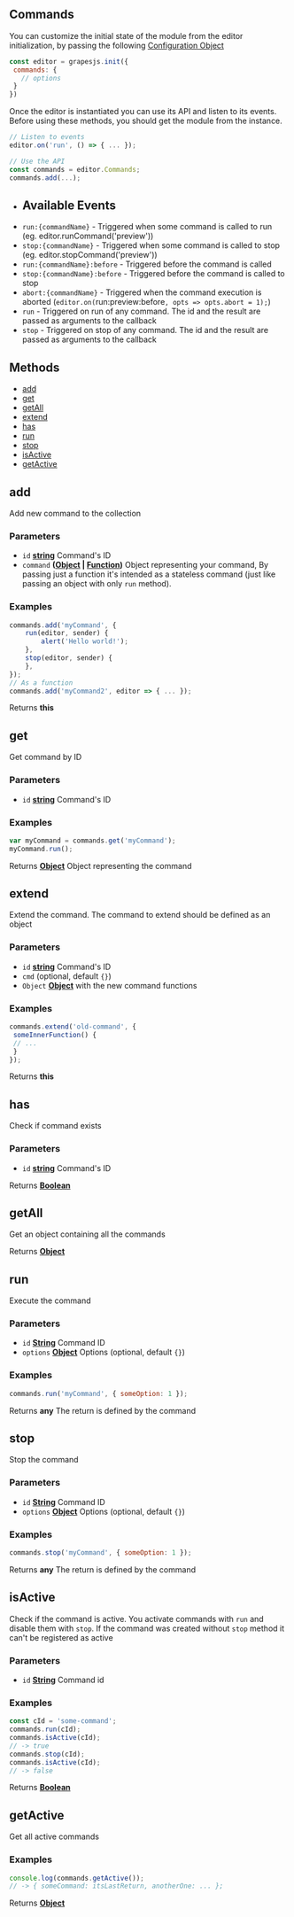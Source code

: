 <!-- Generated by documentation.js. Update this documentation by updating the source code. -->

## Commands

You can customize the initial state of the module from the editor initialization, by passing the following [Configuration Object][1]

```js
const editor = grapesjs.init({
 commands: {
   // options
 }
})
```

Once the editor is instantiated you can use its API and listen to its events. Before using these methods, you should get the module from the instance.

```js
// Listen to events
editor.on('run', () => { ... });

// Use the API
const commands = editor.Commands;
commands.add(...);
```

*   ## Available Events
*   `run:{commandName}` - Triggered when some command is called to run (eg. editor.runCommand('preview'))
*   `stop:{commandName}` - Triggered when some command is called to stop (eg. editor.stopCommand('preview'))
*   `run:{commandName}:before` - Triggered before the command is called
*   `stop:{commandName}:before` - Triggered before the command is called to stop
*   `abort:{commandName}` - Triggered when the command execution is aborted (`editor.on(`run:preview:before`, opts => opts.abort = 1);`)
*   `run` - Triggered on run of any command. The id and the result are passed as arguments to the callback
*   `stop` - Triggered on stop of any command. The id and the result are passed as arguments to the callback

## Methods

*   [add][2]
*   [get][3]
*   [getAll][4]
*   [extend][5]
*   [has][6]
*   [run][7]
*   [stop][8]
*   [isActive][9]
*   [getActive][10]

## add

Add new command to the collection

### Parameters

*   `id` **[string][11]** Command's ID
*   `command` **([Object][12] | [Function][13])** Object representing your command,
    By passing just a function it's intended as a stateless command
    (just like passing an object with only `run` method).

### Examples

```javascript
commands.add('myCommand', {
	run(editor, sender) {
		alert('Hello world!');
	},
	stop(editor, sender) {
	},
});
// As a function
commands.add('myCommand2', editor => { ... });
```

Returns **this** 

## get

Get command by ID

### Parameters

*   `id` **[string][11]** Command's ID

### Examples

```javascript
var myCommand = commands.get('myCommand');
myCommand.run();
```

Returns **[Object][12]** Object representing the command

## extend

Extend the command. The command to extend should be defined as an object

### Parameters

*   `id` **[string][11]** Command's ID
*   `cmd`   (optional, default `{}`)
*   `Object` **[Object][12]** with the new command functions

### Examples

```javascript
commands.extend('old-command', {
 someInnerFunction() {
 // ...
 }
});
```

Returns **this** 

## has

Check if command exists

### Parameters

*   `id` **[string][11]** Command's ID

Returns **[Boolean][14]** 

## getAll

Get an object containing all the commands

Returns **[Object][12]** 

## run

Execute the command

### Parameters

*   `id` **[String][11]** Command ID
*   `options` **[Object][12]** Options (optional, default `{}`)

### Examples

```javascript
commands.run('myCommand', { someOption: 1 });
```

Returns **any** The return is defined by the command

## stop

Stop the command

### Parameters

*   `id` **[String][11]** Command ID
*   `options` **[Object][12]** Options (optional, default `{}`)

### Examples

```javascript
commands.stop('myCommand', { someOption: 1 });
```

Returns **any** The return is defined by the command

## isActive

Check if the command is active. You activate commands with `run`
and disable them with `stop`. If the command was created without `stop`
method it can't be registered as active

### Parameters

*   `id` **[String][11]** Command id

### Examples

```javascript
const cId = 'some-command';
commands.run(cId);
commands.isActive(cId);
// -> true
commands.stop(cId);
commands.isActive(cId);
// -> false
```

Returns **[Boolean][14]** 

## getActive

Get all active commands

### Examples

```javascript
console.log(commands.getActive());
// -> { someCommand: itsLastReturn, anotherOne: ... };
```

Returns **[Object][12]** 

[1]: https://github.com/artf/grapesjs/blob/master/src/commands/config/config.js

[2]: #add

[3]: #get

[4]: #getall

[5]: #extend

[6]: #has

[7]: #run

[8]: #stop

[9]: #isactive

[10]: #getactive

[11]: https://developer.mozilla.org/docs/Web/JavaScript/Reference/Global_Objects/String

[12]: https://developer.mozilla.org/docs/Web/JavaScript/Reference/Global_Objects/Object

[13]: https://developer.mozilla.org/docs/Web/JavaScript/Reference/Statements/function

[14]: https://developer.mozilla.org/docs/Web/JavaScript/Reference/Global_Objects/Boolean
